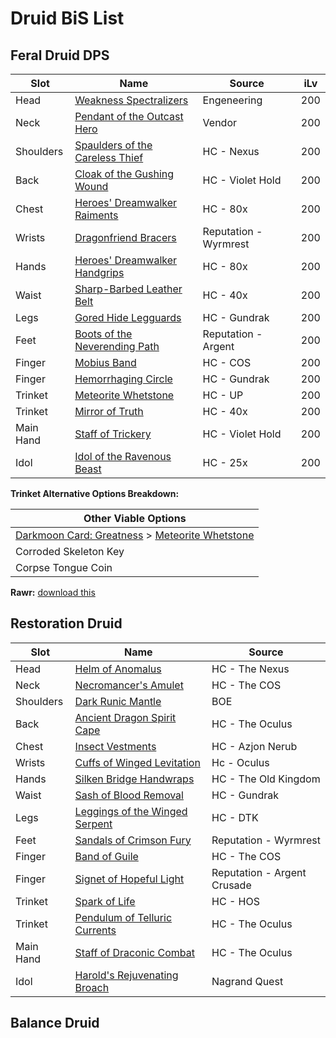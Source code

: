 # Druid BiS List
## Feral Druid DPS
|  Slot           | Name                                                                                   | Source                     | iLv                        |
|-----------------|----------------------------------------------------------------------------------------|----------------------------|----------------------------|
| Head            | [Weakness Spectralizers](https://wotlk.evowow.com/?item=42550)                         | Engeneering                | 200                        |
| Neck            | [Pendant of the Outcast Hero](https://wotlk.evowow.com/?item=40678)                    | Vendor                     | 200                        |
| Shoulders       | [Spaulders of the Careless Thief](https://wotlk.evowow.com/?item=37139)                | HC - Nexus                 | 200                        |
| Back            | [Cloak of the Gushing Wound](https://wotlk.evowow.com/?item=43406)                     | HC - Violet Hold           | 200                        |
| Chest           | [Heroes' Dreamwalker Raiments](https://wotlk.evowow.com/?item=39554)                   | HC - 80x                   | 200                        |
| Wrists          | [Dragonfriend Bracers](https://wotlk.evowow.com/?item=44203)                           | Reputation - Wyrmrest      | 200                        |
| Hands           | [Heroes' Dreamwalker Handgrips](https://wotlk.evowow.com/?item=39557)                  | HC - 80x                   | 200                        |
| Waist           | [Sharp-Barbed Leather Belt](https://wotlk.evowow.com/?item=37194)                      | HC - 40x                   | 200                        |
| Legs            | [Gored Hide Legguards](https://wotlk.evowow.com/?item=37644)                           | HC - Gundrak               | 200                        |
| Feet            | [Boots of the Neverending Path](https://wotlk.evowow.com/?item=44297)                  | Reputation - Argent        | 200                        |
| Finger          | [Mobius Band](https://wotlk.evowow.com/?item=37685)                                    | HC - COS                   | 200                        |
| Finger          | [Hemorrhaging Circle](https://wotlk.evowow.com/?item=37642)                            | HC - Gundrak               | 200                        |
| Trinket         | [Meteorite Whetstone](https://wotlk.evowow.com/?item=37390)                            | HC - UP                    | 200                        |
| Trinket         | [Mirror of Truth](https://wotlk.evowow.com/?item=40684)                                | HC - 40x                   | 200                        |
| Main Hand       | [Staff of Trickery](https://wotlk.evowow.com/?item=37883)                              | HC - Violet Hold           | 200                        |
| Idol            | [Idol of the Ravenous Beast](https://wotlk.evowow.com/?item=40713)                     | HC - 25x                   | 200                        |

**Trinket Alternative Options Breakdown:**

|  Other Viable Options    |
|--------------------------|
| [Darkmoon Card: Greatness](https://wotlk.evowow.com/?item=44253) > [Meteorite Whetstone](https://wotlk.evowow.com/?item=37390)    |
| Corroded Skeleton Key    |
| Corpse Tongue Coin       |

**Rawr:**
[download this](https://downgit.github.io/#/home?url=https://github.com/boros7266/World-of-Warcraft-3.3.5-Complete-PvE-BiS-Pre-Raid-List/blob/main/Rawr_Files/Feral_DPS_Pre_Naxx.xml)

## Restoration Druid
|  Slot           | Name                                                                                   | Source                     |
|-----------------|----------------------------------------------------------------------------------------|----------------------------|
| Head            | [Helm of Anomalus](https://wotlk.evowow.com/?item=37149)                               | HC - The Nexus             |
| Neck            | [Necromancer's Amulet](https://wotlk.evowow.com/?item=40678)                           | HC - The COS               |
| Shoulders       | [Dark Runic Mantle](https://wotlk.evowow.com/?item=37673)                              | BOE                        |
| Back            | [Ancient Dragon Spirit Cape](https://wotlk.evowow.com/?item=37291)                     | HC - The Oculus            |
| Chest           | [Insect Vestments](https://wotlk.evowow.com/?item=37236)                               | HC - Azjon Nerub           |
| Wrists          | [Cuffs of Winged Levitation](https://wotlk.evowow.com/?item=37361)                     | Hc - Oculus                |
| Hands           | [Silken Bridge Handwraps](https://wotlk.evowow.com/?item=43287)                        | HC - The Old Kingdom       |
| Waist           | [Sash of Blood Removal](https://wotlk.evowow.com/?item=37643)                          | HC - Gundrak               |
| Legs            | [Leggings of the Winged Serpent](https://wotlk.evowow.com/?item=37791)                 | HC - DTK                   |
| Feet            | [Sandals of Crimson Fury](https://wotlk.evowow.com/?item=44202)                        | Reputation - Wyrmrest      |
| Finger          | [Band of Guile](https://wotlk.evowow.com/?item=37694)                                  | HC - The COS               |
| Finger          | [Signet of Hopeful Light](https://wotlk.evowow.com/?item=37642)                        | Reputation - Argent Crusade|
| Trinket         | [Spark of Life](https://wotlk.evowow.com/?item=37657)                                  | HC - HOS                   |
| Trinket         | [Pendulum of Telluric Currents](https://wotlk.evowow.com/?item=37264)                  | HC - The Oculus            |
| Main Hand       | [Staff of Draconic Combat](https://wotlk.evowow.com/?item=37360)                       | HC - The Oculus            |
| Idol            | [Harold's Rejuvenating Broach](https://wotlk.evowow.com/?item=25643)                   | Nagrand Quest              |

## Balance Druid
